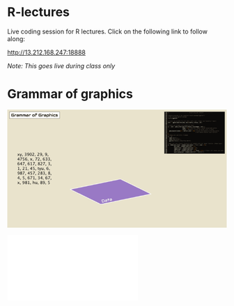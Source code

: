 # R-lectures

Live coding session for R lectures. Click on the following link to follow along:

http://13.212.168.247:18888

*Note: This goes live during class only*

# Grammar of graphics

![](gg.gif)

![](palmerpenguins.pdf)
